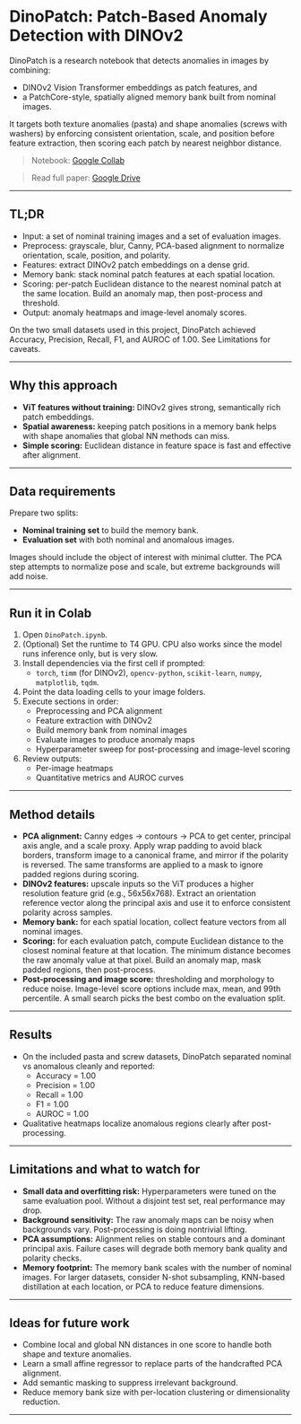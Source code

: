 # DinoPatch: Patch-Based Anomaly Detection with DINOv2

DinoPatch is a research notebook that detects anomalies in images by combining:
- DINOv2 Vision Transformer embeddings as patch features, and
- a PatchCore-style, spatially aligned memory bank built from nominal images.

It targets both texture anomalies (pasta) and shape anomalies (screws with washers) by enforcing consistent orientation, scale, and position before feature extraction, then scoring each patch by nearest neighbor distance.

> Notebook: [Google Collab](https://colab.research.google.com/drive/12ghImE8IA1DlnfT4H3bph1YCxx0I2AcG?usp=sharing)

> Read full paper: [Google Drive](https://drive.google.com/file/d/1SUC7JCkSW66rCQ73N15N5GCndm3lk3Vo/view)

---

## TL;DR
- Input: a set of nominal training images and a set of evaluation images.
- Preprocess: grayscale, blur, Canny, PCA-based alignment to normalize orientation, scale, position, and polarity.
- Features: extract DINOv2 patch embeddings on a dense grid.
- Memory bank: stack nominal patch features at each spatial location.
- Scoring: per-patch Euclidean distance to the nearest nominal patch at the same location. Build an anomaly map, then post-process and threshold.
- Output: anomaly heatmaps and image-level anomaly scores.

On the two small datasets used in this project, DinoPatch achieved Accuracy, Precision, Recall, F1, and AUROC of 1.00. See Limitations for caveats.

---

## Why this approach
- **ViT features without training:** DINOv2 gives strong, semantically rich patch embeddings.
- **Spatial awareness:** keeping patch positions in a memory bank helps with shape anomalies that global NN methods can miss.
- **Simple scoring:** Euclidean distance in feature space is fast and effective after alignment.

---

## Data requirements
Prepare two splits:
- **Nominal training set** to build the memory bank.
- **Evaluation set** with both nominal and anomalous images.

Images should include the object of interest with minimal clutter. The PCA step attempts to normalize pose and scale, but extreme backgrounds will add noise.

---

## Run it in Colab
1. Open `DinoPatch.ipynb`.
2. (Optional) Set the runtime to T4 GPU. CPU also works since the model runs inference only, but is very slow.
3. Install dependencies via the first cell if prompted:
   - `torch`, `timm` (for DINOv2), `opencv-python`, `scikit-learn`, `numpy`, `matplotlib`, `tqdm`.
4. Point the data loading cells to your image folders.
5. Execute sections in order:
   - Preprocessing and PCA alignment
   - Feature extraction with DINOv2
   - Build memory bank from nominal images
   - Evaluate images to produce anomaly maps
   - Hyperparameter sweep for post-processing and image-level scoring
6. Review outputs:
   - Per-image heatmaps
   - Quantitative metrics and AUROC curves

---

## Method details
- **PCA alignment:** Canny edges -> contours -> PCA to get center, principal axis angle, and a scale proxy. Apply wrap padding to avoid black borders, transform image to a canonical frame, and mirror if the polarity is reversed. The same transforms are applied to a mask to ignore padded regions during scoring.
- **DINOv2 features:** upscale inputs so the ViT produces a higher resolution feature grid (e.g., 56x56x768). Extract an orientation reference vector along the principal axis and use it to enforce consistent polarity across samples.
- **Memory bank:** for each spatial location, collect feature vectors from all nominal images.
- **Scoring:** for each evaluation patch, compute Euclidean distance to the closest nominal feature at that location. The minimum distance becomes the raw anomaly value at that pixel. Build an anomaly map, mask padded regions, then post-process.
- **Post-processing and image score:** thresholding and morphology to reduce noise. Image-level score options include max, mean, and 99th percentile. A small search picks the best combo on the evaluation split.

---

## Results
- On the included pasta and screw datasets, DinoPatch separated nominal vs anomalous cleanly and reported:
  - Accuracy = 1.00
  - Precision = 1.00
  - Recall = 1.00
  - F1 = 1.00
  - AUROC = 1.00
- Qualitative heatmaps localize anomalous regions clearly after post-processing.

---

## Limitations and what to watch for
- **Small data and overfitting risk:** Hyperparameters were tuned on the same evaluation pool. Without a disjoint test set, real performance may drop.
- **Background sensitivity:** The raw anomaly maps can be noisy when backgrounds vary. Post-processing is doing nontrivial lifting.
- **PCA assumptions:** Alignment relies on stable contours and a dominant principal axis. Failure cases will degrade both memory bank quality and polarity checks.
- **Memory footprint:** The memory bank scales with the number of nominal images. For larger datasets, consider N-shot subsampling, KNN-based distillation at each location, or PCA to reduce feature dimensions.

---

## Ideas for future work
- Combine local and global NN distances in one score to handle both shape and texture anomalies.
- Learn a small affine regressor to replace parts of the handcrafted PCA alignment.
- Add semantic masking to suppress irrelevant background.
- Reduce memory bank size with per-location clustering or dimensionality reduction.

---
